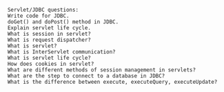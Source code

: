 
     Servlet/JDBC questions:
     Write code for JDBC.
     doGet() and doPost() method in JDBC.
     Explain servlet life cycle.
     What is session in servlet?
     What is request dispatcher?
     What is servlet?
     What is InterServlet communication?
     What is servlet life cycle?
     How does cookies in servlet?
     What are different methods of session management in servlets?
     What are the step to connect to a database in JDBC?
     What is the difference between execute, executeQuery, executeUpdate?
